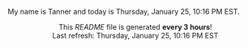 My name is Tanner and today is Thursday, January 25, 10:16 PM EST.

<p align="center">This <i>README</i> file is generated <b>every 3 hours</b>!</br>Last refresh: Thursday, January 25, 10:16 PM EST<br /></p>
